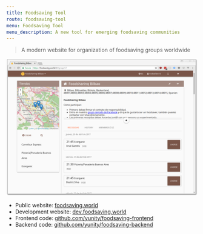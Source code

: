 ```yaml
---
title: Foodsaving Tool
route: foodsaving-tool
menu: Foodsaving Tool
menu_description: A new tool for emerging foodsaving communities
---
```


> A modern website for organization of foodsaving groups worldwide

![](fsworld.png)

* Public website: [foodsaving.world](https://foodsaving.world/?target=_blank)
* Development website:
[dev.foodsaving.world](https://dev.foodsaving.world/?target=_blank)
* Frontend code: [github.com/yunity/foodsaving-frontend](https://github.com/yunity/foodsaving-frontend?target=_blank)
* Backend code: [github.com/yunity/foodsaving-backend](https://github.com/yunity/foodsaving-backend?target=_blank)